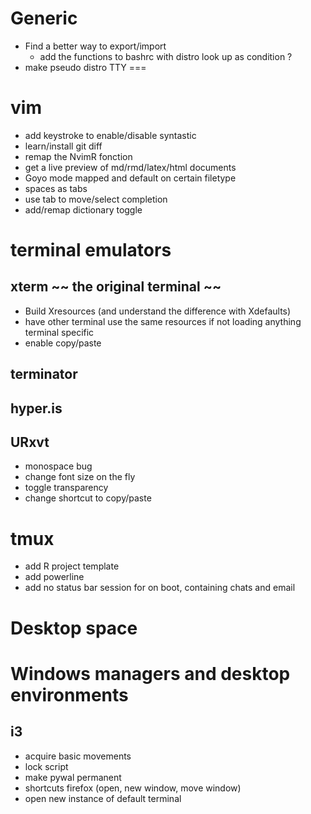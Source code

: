# Generic

* Find a better way to export/import 
  - add the functions to bashrc with distro look up as condition ? 
* make pseudo distro 
TTY
===

# vim 
* add keystroke to enable/disable syntastic 
* learn/install git diff 
* remap the NvimR fonction 
* get a live preview of md/rmd/latex/html documents
* Goyo mode mapped and default on certain filetype 
* spaces as tabs 
* use tab to move/select completion 
* add/remap dictionary toggle 


# terminal emulators
## xterm ~~ the original terminal ~~ 
* Build Xresources (and understand the difference with Xdefaults)
* have other terminal use the same resources if not loading anything terminal specific 
* enable copy/paste 


## terminator 

## hyper.is 

## URxvt
* monospace bug 
* change font size on the fly 
* toggle transparency 
* change shortcut to copy/paste


# tmux 
* add R project template 
* add powerline 
* add no status bar session for on boot, containing chats and email 


Desktop space 
================

# Windows managers and desktop environments 

## i3 
* acquire basic movements 
* lock script 
* make pywal permanent 
* shortcuts firefox (open, new window, move window)
* open new instance of default terminal 

